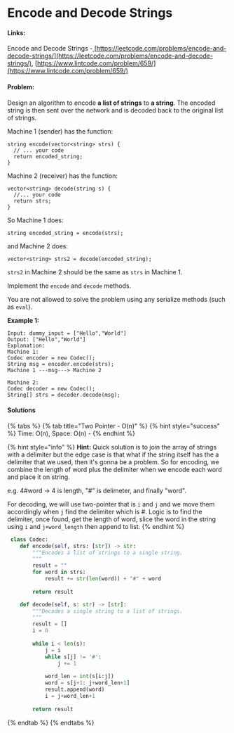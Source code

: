 # Encode and Decode Strings

#### Links:

Encode and Decode Strings -[ ](https://leetcode.com/problems/maximum-subarray/)[https://leetcode.com/problems/encode-and-decode-strings/](https://leetcode.com/problems/encode-and-decode-strings/), [https://www.lintcode.com/problem/659/](https://www.lintcode.com/problem/659/)

#### Problem:

Design an algorithm to encode **a list of strings** to **a string**. The encoded string is then sent over the network and is decoded back to the original list of strings.

Machine 1 (sender) has the function:

```
string encode(vector<string> strs) {
  // ... your code
  return encoded_string;
}
```

Machine 2 (receiver) has the function:

```
vector<string> decode(string s) {
  //... your code
  return strs;
}
```

So Machine 1 does:

```
string encoded_string = encode(strs);
```

and Machine 2 does:

```
vector<string> strs2 = decode(encoded_string);
```

`strs2` in Machine 2 should be the same as `strs` in Machine 1.

Implement the `encode` and `decode` methods.

You are not allowed to solve the problem using any serialize methods (such as `eval`).

**Example 1:**

```
Input: dummy_input = ["Hello","World"]
Output: ["Hello","World"]
Explanation:
Machine 1:
Codec encoder = new Codec();
String msg = encoder.encode(strs);
Machine 1 ---msg---> Machine 2

Machine 2:
Codec decoder = new Codec();
String[] strs = decoder.decode(msg);
```

#### Solutions

{% tabs %}
{% tab title="Two Pointer - O(n)" %}
{% hint style="success" %}
Time: O(n), Space: O(n) -&#x20;
{% endhint %}

{% hint style="info" %}
**Hint:** Quick solution is to join the array of strings with a delimiter but the edge case is that what if the string itself has the a delimiter that we used, then it's gonna be a problem. So for encoding, we combine the length of word plus the delimiter when we encode each word and place it on string.

e.g. 4#word -> 4 is length, "#" is delimeter, and finally "word".

For decoding, we will use two-pointer that is `i` and `j` and we move them accordingly when `j` find the delimiter which is #. Logic is to find the delimiter, once found, get the length of word, slice the word in the string using `i` and `j+word_length` then append to list.
{% endhint %}

```python
 class Codec:
    def encode(self, strs: [str]) -> str:
        """Encodes a list of strings to a single string.
        """
        result = ""
        for word in strs:
            result += str(len(word)) + "#" + word
            
        return result

    def decode(self, s: str) -> [str]:
        """Decodes a single string to a list of strings.
        """
        result = []
        i = 0
        
        while i < len(s):
            j = i
            while s[j] != '#':
                j += 1
            
            word_len = int(s[i:j])
            word = s[j+1: j+word_len+1]
            result.append(word)
            i = j+word_len+1
            
        return result
```
{% endtab %}
{% endtabs %}
